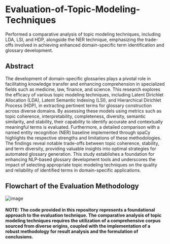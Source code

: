 # Evaluation-of-Topic-Modeling-Techniques
Performed a comparative analysis of topic modeling techniques, including LDA, LSI, and HDP, alongside the NER technique, emphasizing the trade-offs involved in achieving enhanced domain-specific term identification and glossary development.

## Abstract 
The development of domain-specific glossaries plays a pivotal role in facilitating knowledge transfer and enhancing comprehension in specialized fields such as medicine, law, finance, and science. This research explores the efficacy of various topic modeling techniques, including Latent Dirichlet Allocation (LDA), Latent Semantic Indexing (LSI), and Hierarchical Dirichlet Process (HDP), in extracting pertinent terms for glossary construction across diverse domains. By assessing these models using metrics such as topic coherence, interpretability, completeness, diversity, semantic similarity, and stability, their capability to identify accurate and contextually meaningful terms is evaluated. Furthermore, a detailed comparison with a named entity recognition (NER) baseline implemented through spaCy highlights the respective strengths and limitations of these methodologies. The findings reveal notable trade-offs between topic coherence, stability, and term diversity, providing valuable insights into optimal strategies for automated glossary generation. This study establishes a foundation for enhancing NLP-based glossary development tools and underscores the impact of selecting appropriate topic modeling techniques on the quality and reliability of identified terms in domain-specific applications.

## Flowchart of the Evaluation Methodology
![image](https://github.com/user-attachments/assets/5d395a02-16e9-432e-9bfb-ce617e83e758)

#### NOTE: The code provided in this repository represents a foundational approach to the evaluation technique. The comparative analysis of topic modeling techniques requires the utilization of a comprehensive corpus sourced from diverse origins, coupled with the implementation of a robust methodology for result analysis and the formulation of conclusions.

